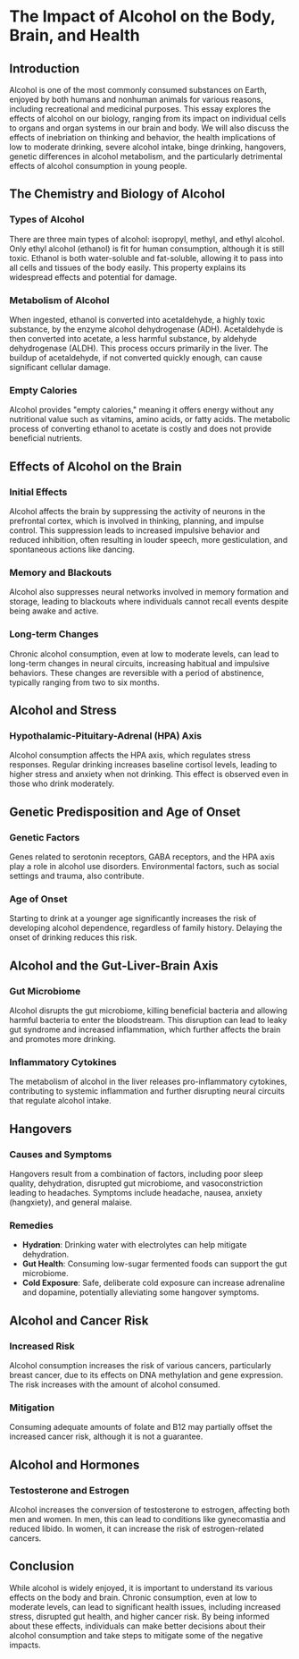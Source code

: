 # The Impact of Alcohol on the Body, Brain, and Health

## Introduction

Alcohol is one of the most commonly consumed substances on Earth, enjoyed by both humans and nonhuman animals for various reasons, including recreational and medicinal purposes. This essay explores the effects of alcohol on our biology, ranging from its impact on individual cells to organs and organ systems in our brain and body. We will also discuss the effects of inebriation on thinking and behavior, the health implications of low to moderate drinking, severe alcohol intake, binge drinking, hangovers, genetic differences in alcohol metabolism, and the particularly detrimental effects of alcohol consumption in young people.

## The Chemistry and Biology of Alcohol

### Types of Alcohol

There are three main types of alcohol: isopropyl, methyl, and ethyl alcohol. Only ethyl alcohol (ethanol) is fit for human consumption, although it is still toxic. Ethanol is both water-soluble and fat-soluble, allowing it to pass into all cells and tissues of the body easily. This property explains its widespread effects and potential for damage.

### Metabolism of Alcohol

When ingested, ethanol is converted into acetaldehyde, a highly toxic substance, by the enzyme alcohol dehydrogenase (ADH). Acetaldehyde is then converted into acetate, a less harmful substance, by aldehyde dehydrogenase (ALDH). This process occurs primarily in the liver. The buildup of acetaldehyde, if not converted quickly enough, can cause significant cellular damage.

### Empty Calories

Alcohol provides "empty calories," meaning it offers energy without any nutritional value such as vitamins, amino acids, or fatty acids. The metabolic process of converting ethanol to acetate is costly and does not provide beneficial nutrients.

## Effects of Alcohol on the Brain

### Initial Effects

Alcohol affects the brain by suppressing the activity of neurons in the prefrontal cortex, which is involved in thinking, planning, and impulse control. This suppression leads to increased impulsive behavior and reduced inhibition, often resulting in louder speech, more gesticulation, and spontaneous actions like dancing.

### Memory and Blackouts

Alcohol also suppresses neural networks involved in memory formation and storage, leading to blackouts where individuals cannot recall events despite being awake and active.

### Long-term Changes

Chronic alcohol consumption, even at low to moderate levels, can lead to long-term changes in neural circuits, increasing habitual and impulsive behaviors. These changes are reversible with a period of abstinence, typically ranging from two to six months.

## Alcohol and Stress

### Hypothalamic-Pituitary-Adrenal (HPA) Axis

Alcohol consumption affects the HPA axis, which regulates stress responses. Regular drinking increases baseline cortisol levels, leading to higher stress and anxiety when not drinking. This effect is observed even in those who drink moderately.

## Genetic Predisposition and Age of Onset

### Genetic Factors

Genes related to serotonin receptors, GABA receptors, and the HPA axis play a role in alcohol use disorders. Environmental factors, such as social settings and trauma, also contribute.

### Age of Onset

Starting to drink at a younger age significantly increases the risk of developing alcohol dependence, regardless of family history. Delaying the onset of drinking reduces this risk.

## Alcohol and the Gut-Liver-Brain Axis

### Gut Microbiome

Alcohol disrupts the gut microbiome, killing beneficial bacteria and allowing harmful bacteria to enter the bloodstream. This disruption can lead to leaky gut syndrome and increased inflammation, which further affects the brain and promotes more drinking.

### Inflammatory Cytokines

The metabolism of alcohol in the liver releases pro-inflammatory cytokines, contributing to systemic inflammation and further disrupting neural circuits that regulate alcohol intake.

## Hangovers

### Causes and Symptoms

Hangovers result from a combination of factors, including poor sleep quality, dehydration, disrupted gut microbiome, and vasoconstriction leading to headaches. Symptoms include headache, nausea, anxiety (hangxiety), and general malaise.

### Remedies

- **Hydration**: Drinking water with electrolytes can help mitigate dehydration.
- **Gut Health**: Consuming low-sugar fermented foods can support the gut microbiome.
- **Cold Exposure**: Safe, deliberate cold exposure can increase adrenaline and dopamine, potentially alleviating some hangover symptoms.

## Alcohol and Cancer Risk

### Increased Risk

Alcohol consumption increases the risk of various cancers, particularly breast cancer, due to its effects on DNA methylation and gene expression. The risk increases with the amount of alcohol consumed.

### Mitigation

Consuming adequate amounts of folate and B12 may partially offset the increased cancer risk, although it is not a guarantee.

## Alcohol and Hormones

### Testosterone and Estrogen

Alcohol increases the conversion of testosterone to estrogen, affecting both men and women. In men, this can lead to conditions like gynecomastia and reduced libido. In women, it can increase the risk of estrogen-related cancers.

## Conclusion

While alcohol is widely enjoyed, it is important to understand its various effects on the body and brain. Chronic consumption, even at low to moderate levels, can lead to significant health issues, including increased stress, disrupted gut health, and higher cancer risk. By being informed about these effects, individuals can make better decisions about their alcohol consumption and take steps to mitigate some of the negative impacts.